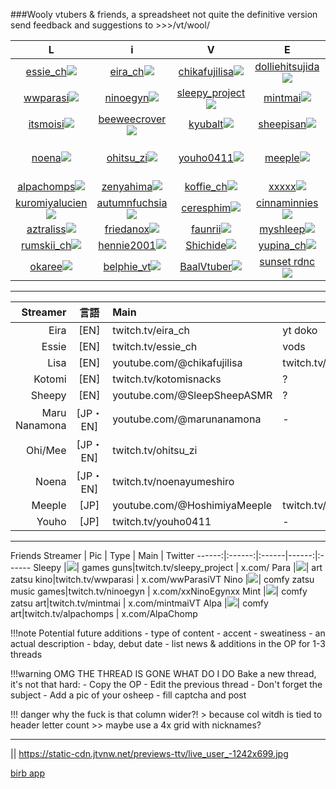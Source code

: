 ###Wooly vtubers & friends, a spreadsheet
not quite the definitive version
send feedback and suggestions to >>>/vt/wool/

L| i |V|E|?
:------:|:------:|:------:|:------:|:------:
[essie_ch](https://twitch.tv/essie_ch)![](https://static-cdn.jtvnw.net/previews-ttv/live_user_essie_ch-1242x699.jpg)|[eira_ch](https://twitch.tv/eira_ch)![](https://static-cdn.jtvnw.net/previews-ttv/live_user_eira_ch-1242x699.jpg)|[chikafujilisa](https://twitch.tv/chikafujilisa)![](https://static-cdn.jtvnw.net/previews-ttv/live_user_chikafujilisa-1242x699.jpg)|[dolliehitsujida](https://twitch.tv/dolliehitsujida)![](https://static-cdn.jtvnw.net/previews-ttv/live_user_dolliehitsujida-1242x699.jpg)|[kotomisnacks](https://twitch.tv/kotomisnacks)![](https://static-cdn.jtvnw.net/previews-ttv/live_user_kotomisnacks-1242x699.jpg)
[wwparasi](https://twitch.tv/wwparasi)![](https://static-cdn.jtvnw.net/previews-ttv/live_user_wwparasi-1242x699.jpg)|[ninoegyn](https://twitch.tv/ninoegyn)![](https://static-cdn.jtvnw.net/previews-ttv/live_user_ninoegyn-1242x699.jpg)|[sleepy_project](https://twitch.tv/sleepy_project)![](https://static-cdn.jtvnw.net/previews-ttv/live_user_sleepy_project-1242x699.jpg)|[mintmai](https://twitch.tv/mintmai)![](https://static-cdn.jtvnw.net/previews-ttv/live_user_mintmai-1242x699.jpg)|[krumroll](https://twitch.tv/krumroll)![](https://static-cdn.jtvnw.net/previews-ttv/live_user_krumroll-1242x699.jpg)|
[itsmoisi](https://twitch.tv/itsmoisi)![](https://static-cdn.jtvnw.net/previews-ttv/live_user_itsmoisi-1242x699.jpg)|[beeweecrover](https://twitch.tv/beeweecrover)![](https://static-cdn.jtvnw.net/previews-ttv/live_user_beeweecrover-1242x699.jpg)|[kyubalt](https://twitch.tv/kyubalt)![](https://static-cdn.jtvnw.net/previews-ttv/live_user_kyubalt-1242x699.jpg)|[sheepisan](https://twitch.tv/sheepisan)![](https://static-cdn.jtvnw.net/previews-ttv/live_user_sheepisan-1242x699.jpg)|[shuuuumi](https://twitch.tv/shuuuumi)![](https://static-cdn.jtvnw.net/previews-ttv/live_user_shuuuumi-1242x699.jpg)
[noena](https://twitch.tv/noenayumeshiro)![](https://static-cdn.jtvnw.net/previews-ttv/live_user_noenayumeshiro-1242x699.jpg)|[ohitsu_zi](https://twitch.tv/ohitsu_zi)![](https://static-cdn.jtvnw.net/previews-ttv/live_user_ohitsu_zi-1242x699.jpg)|[youho0411](https://twitch.tv/youho0411)![](https://static-cdn.jtvnw.net/previews-ttv/live_user_youho0411-1242x699.jpg)|[meeple](https://twitch.tv/hoshimiyameeple)![](https://static-cdn.jtvnw.net/previews-ttv/live_user_hoshimiyameeple-1242x699.jpg)|[wafwaffle_](https://twitch.tv/wafwaffle_)![](https://static-cdn.jtvnw.net/previews-ttv/live_user_wafwaffle_-1242x699.jpg)
[alpachomps](https://twitch.tv/alpachomps)![](https://static-cdn.jtvnw.net/previews-ttv/live_user_alpachomps-1242x699.jpg)|[zenyahima](https://twitch.tv/zenyahima)![](https://static-cdn.jtvnw.net/previews-ttv/live_user_zenyahima-1242x699.jpg)|[koffie_ch](https://twitch.tv/koffie_ch)![](https://static-cdn.jtvnw.net/previews-ttv/live_user_koffie_ch-1242x699.jpg)|[xxxxx](https://twitch.tv/xxxxx)![](https://static-cdn.jtvnw.net/previews-ttv/live_user_xxxxx-1242x699.jpg)|[mikanthemink](https://twitch.tv/mikanthemink)![](https://static-cdn.jtvnw.net/previews-ttv/live_user_mikanthemink_-1242x699.jpg)
[kuromiyalucien](https://twitch.tv/kuromiyalucien)![](https://static-cdn.jtvnw.net/previews-ttv/live_user_kuromiyalucien-1242x699.jpg)|[autumnfuchsia](https://twitch.tv/autumnfuchsia)![](https://static-cdn.jtvnw.net/previews-ttv/live_user_autumnfuchsia-1242x699.jpg)|[ceresphim](https://twitch.tv/ceresphim)![](https://static-cdn.jtvnw.net/previews-ttv/live_user_ceresphim-1242x699.jpg)|[cinnaminnies](https://twitch.tv/cinnaminnies)![](https://static-cdn.jtvnw.net/previews-ttv/live_user_cinnaminnies-1242x699.jpg)|[cozy_shokora](https://twitch.tv/cozy_shokora)![](https://static-cdn.jtvnw.net/previews-ttv/live_user_cozy_shokora-1242x699.jpg)
[aztraliss](https://twitch.tv/aztraliss)![](https://static-cdn.jtvnw.net/previews-ttv/live_user_aztraliss-1242x699.jpg)|[friedanox](https://twitch.tv/friedanox)![](https://static-cdn.jtvnw.net/previews-ttv/live_user_friedanox-1242x699.jpg)|[faunrii](https://twitch.tv/faunrii)![](https://static-cdn.jtvnw.net/previews-ttv/live_user_faunrii-1242x699.jpg)|[myshleep](https://twitch.tv/myshleep)![](https://static-cdn.jtvnw.net/previews-ttv/live_user_myshleep-1242x699.jpg)|[naive_alie](https://twitch.tv/naive_alie)![](https://static-cdn.jtvnw.net/previews-ttv/live_user_naive_alie-1242x699.jpg)
[rumskii_ch](https://twitch.tv/rumskii_ch)![](https://static-cdn.jtvnw.net/previews-ttv/live_user_rumskii_ch-1242x699.jpg)|[hennie2001](https://twitch.tv/hennie2001)![](https://static-cdn.jtvnw.net/previews-ttv/live_user_hennie2001-1242x699.jpg)|[Shichide](https://twitch.tv/Shichide)![](https://static-cdn.jtvnw.net/previews-ttv/live_user_Shichide-1242x699.jpg)|[yupina_ch](https://twitch.tv/yupina_ch)![](https://static-cdn.jtvnw.net/previews-ttv/live_user_yupina_ch-1242x699.jpg)|[waffobaffo](https://twitch.tv/waffobaffo)![](https://static-cdn.jtvnw.net/previews-ttv/live_user_waffobaffo-1242x699.jpg)
[okaree](https://twitch.tv/okaree)![](https://static-cdn.jtvnw.net/previews-ttv/live_user_okaree-1242x699.jpg)|[belphie_vt](https://twitch.tv/belphie_vt)![](https://static-cdn.jtvnw.net/previews-ttv/live_user_belphie_vt-1242x699.jpg)|[BaalVtuber](https://twitch.tv/BaalVtuber)![](https://static-cdn.jtvnw.net/previews-ttv/live_user_BaalVtuber-1242x699.jpg)|[sunset rdnc](https://twitch.tv/sunset_radiance)![](https://static-cdn.jtvnw.net/previews-ttv/live_user_sunset_radiance-1242x699.jpg)|[ghostimu](https://twitch.tv/ghostimu)![](https://static-cdn.jtvnw.net/previews-ttv/live_user_ghostimu-1242x699.jpg)



------
 Streamer	|	言語	|	Main	|	Alt		|		Twitter
------:|:------:|:------|------|------
Eira	|[EN]|	twitch.tv/eira_ch	|	yt doko	|	x.com/eira_ch
Essie	|[EN]|	twitch.tv/essie_ch	|	vods	|	x.com/essie_ch
Lisa	|[EN]|	youtube.com/@chikafujilisa	|	twitch.tv/chikafujilisa	|	x.com/chikafujilisa
Kotomi	|[EN]|	twitch.tv/kotomisnacks	|	?	|	x.com/kotomisnacks
Sheepy	|[EN]|	youtube.com/@SleepSheepASMR	|	?	|	x.com/SleepSheepASMR
Maru Nanamona	|[JP・EN]|	youtube.com/@marunanamona	|	-	|	x.com/nanamona_mr
Ohi/Mee			|[JP・EN]|	twitch.tv/ohitsu_zi 	|	
Noena			|[JP・EN]|	twitch.tv/noenayumeshiro 	|	
Meeple			|[JP]|	youtube.com/@HoshimiyaMeeple	|	twitch.tv/HoshimiyaMeeple 	|	x.com/HoshimiyaMeeple
Youho			|[JP]|	twitch.tv/youho0411	|	-	|	x.com/HoshimiyaMeeple

------
Friends
 Streamer	| Pic | Type	|	Main	|	Twitter
------:|:------:|:------|------:|:------
Sleepy	|![](https://static-cdn.jtvnw.net/emoticons/v2/emotesv2_ce5511b0708748d090d63207db6e814e/default/dark/1.0)|	 games guns|twitch.tv/sleepy_project	|	x.com/
Para	|![](https://static-cdn.jtvnw.net/emoticons/v2/emotesv2_59d7042cab5b48d087636b7c3aa22b27/default/dark/1.0)|	 art zatsu kino|twitch.tv/wwparasi	|	x.com/wwParasiVT
Nino	|![](https://static-cdn.jtvnw.net/emoticons/v2/emotesv2_ed9664b54e0f47ea9d637f7ada4fb905/default/dark/1.0)|	 comfy zatsu music games|twitch.tv/ninoegyn	|	x.com/xxNinoEgynxx
Mint	|![](https://static-cdn.jtvnw.net/emoticons/v2/emotesv2_9bbe110050ef46a19a95f2c306d8fdde/default/dark/1.0)|	 comfy zatsu art|twitch.tv/mintmai	|	x.com/mintmaiVT
Alpa	|![](https://static-cdn.jtvnw.net/emoticons/v2/emotesv2_1b63bed41706401fa851579d5b871c13/default/dark/1.0)|	 comfy art|twitch.tv/alpachomps	|	x.com/AlpaChomp

!!!note Potential future additions
	- type of content
	- accent
	- sweatiness
	- an actual description
	- bday, debut date
	- list news & additions in the OP for 1-3 threads

!!!warning
	OMG THE THREAD IS GONE WHAT DO I DO
	Bake a new thread, it's not that hard:
		- Copy the OP 
		- Edit the previous thread
		- Don't forget the subject
		- Add a pic of your osheep
		- fill captcha and post


!!! danger why the fuck is that column wider?!
	> because col witdh is tied to header letter count
	>> maybe use a 4x grid with nicknames?

------
![]()|![]()|![]()
https://static-cdn.jtvnw.net/previews-ttv/live_user_-1242x699.jpg

[birb app](https://x.com)
[](https://twitch.tv/)
[](https://twitch.tv/)
[](https://twitch.tv/)